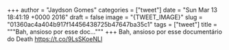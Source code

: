 
+++
author = "Jaydson Gomes"
categories = ["tweet"]
date = "Sun Mar 13 18:41:19 +0000 2016"
draft = false
image = "{TWEET_IMAGE}"
slug = "01360ac4a404b917f14456438725b47647ba35c1"
tags = ["tweet"]
title = """Bah, ansioso por esse doc..."""
+++
Bah, ansioso por esse documentário do Death https://t.co/9LsSKoeNLl
